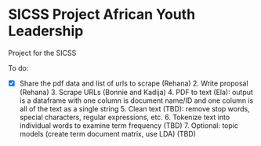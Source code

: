 # SICSS Project African Youth Leadership
 Project for the SICSS

To do:
- [x] Share the pdf data and list of urls to scrape (Rehana)
  2. Write proposal (Rehana)
  3. Scrape URLs (Bonnie and Kadija)
  4. PDF to text (Ela): output is a dataframe with one column is document name/ID and one column is all of the text as a single string
  5. Clean text (TBD): remove stop words, special characters, regular expressions, etc.
  6. Tokenize text into individual words to examine term frequency (TBD)
  7. Optional: topic models (create term document matrix, use LDA)  (TBD)
